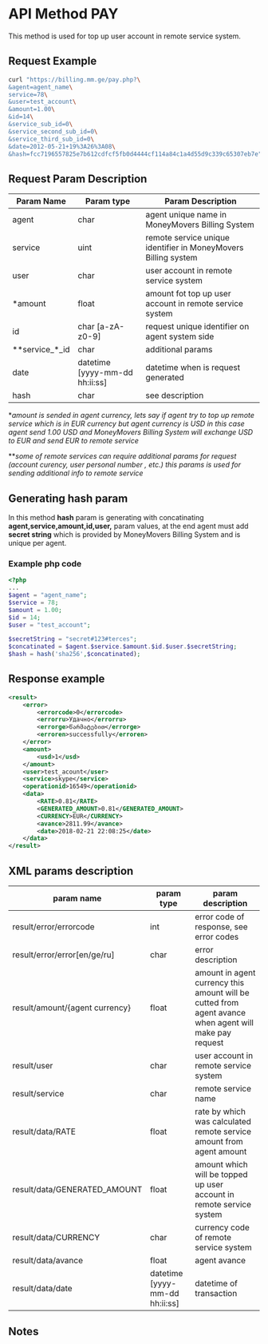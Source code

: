 # API Method PAY
This method is used for top up user account in remote service system.

## Request Example
```bash
curl "https://billing.mm.ge/pay.php?\
&agent=agent_name\
service=78\
&user=test_account\
&amount=1.00\
&id=14\
&service_sub_id=0\
&service_second_sub_id=0\
&service_third_sub_id=0\
&date=2012-05-21+19%3A26%3A08\
&hash=fcc7196557825e7b612cdfcf5fb0d4444cf114a84c1a4d55d9c339c65307eb7e"
```
## Request Param Description
| Param Name | Param type | Param Description  |
|-|-|-|
| agent | char | agent unique name in MoneyMovers Billing System |
| service | uint | remote service unique identifier in MoneyMovers Billing system |
| user | char | user account in remote service system | 
| *amount | float | amount fot top up user account in remote service system |
| id | char [a-zA-z0-9] | request unique identifier on agent system side | 
| **service_*_id | char | additional params |
| date | datetime [yyyy-mm-dd hh:ii:ss] | datetime when is request generated |
| hash | char | see description |

*_amount is sended in agent currency, lets say if agent try to top up remote service which is in EUR currency but agent currency is USD
 in this case agent send 1.00 USD and MoneyMovers Billing System will exchange USD to EUR and send EUR to remote service_
 
**_some of remote services can require additional params for request (account curency, user personal number , etc.) this params is used for sending additional info to remote service_

## Generating **hash** param
In this method **hash** param is generating with concatinating **agent,service,amount,id,user,** param values, at the end agent must
add **secret string** which is provided by MoneyMovers Billing System and is unique per agent.
### Example php code
```php
<?php 
...
$agent = "agent_name";
$service = 78;
$amount = 1.00;
$id = 14;
$user = "test_account";

$secretString = "secret#123#terces";
$concatinated = $agent.$service.$amount.$id.$user.$secretString;
$hash = hash('sha256',$concatinated);

```
## Response example
```xml
<result>
	<error>
		<errorcode>0</errorcode>
		<errorru>Удачно</errorru>
		<errorge>წარმატებით</errorge>
		<erroren>successfully</erroren>
	</error>
	<amount>
		<usd>1</usd>
	</amount>
	<user>test_acount</user>
	<service>skype</service>
	<operationid>16549</operationid>
	<data>
		<RATE>0.81</RATE>
		<GENERATED_AMOUNT>0.81</GENERATED_AMOUNT>
		<CURRENCY>EUR</CURRENCY>
		<avance>2811.99</avance>
		<date>2018-02-21 22:08:25</date>
	</data>
</result>
```
## XML params description

| param name | param type | param description |
|-|-|-|
|result/error/errorcode | int | error code of response, see error codes |
|result/error/error[en/ge/ru] | char | error description |
|result/amount/{agent currency}| float | amount in agent currency this amount will be cutted from agent avance when agent will make pay request |
|result/user | char | user account in remote service system |
|result/service | char | remote service name |
|result/data/RATE | float | rate by which was calculated remote service amount from agent amount
|result/data/GENERATED_AMOUNT | float | amount which will be topped up user account in remote service system |
|result/data/CURRENCY | char | currency code of remote service system |
|result/data/avance | float | agent avance |
|result/data/date | datetime [yyyy-mm-dd hh:ii:ss] | datetime of transaction |

## Notes



